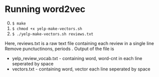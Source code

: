 # Running word2vec
0. `$ make`
1. `$ chmod +x yelp-make-vectors.sh`
2. `$ ./yelp-make-vectors.sh reviews.txt`

Here, reviews.txt is a raw text file containing each review in a single line  Remove punctuctinons, periods . Output of the file is 
* yelp_review_vocab.txt - containing word, word-cnt in each line seperated by space
* vectors.txt - containing word, vector each line seperated by space
